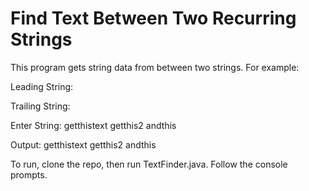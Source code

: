 # Find Text Between Two Recurring Strings

This program gets string data from between two strings. For example:

Leading String: 
<START>

Trailing String: 
<FINISH>

Enter String: 
<START>getthistext<FINISH>
<START>getthis2<FINISH>
<START>andthis<FINISH>

Output: 
getthistext
getthis2
andthis


To run, clone the repo, then run TextFinder.java. Follow the console prompts.
